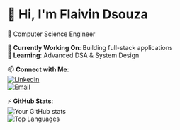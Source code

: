 # 👋 Hi, I'm Flaivin Dsouza  
🚀 Computer Science Engineer  

🔭 **Currently Working On**: Building full-stack applications  
🌱 **Learning**: Advanced DSA & System Design    


📫 **Connect with Me**:  
[![LinkedIn](https://img.shields.io/badge/LinkedIn-0077B5?style=flat&logo=linkedin&logoColor=white)](https://linkedin.com/in/flaivin-dsouza)    
[![Email](https://img.shields.io/badge/Email-D14836?style=flat&logo=gmail&logoColor=white)](mailto:flaivindsouza6@gmail.com)  

⚡ **GitHub Stats**:  
![Your GitHub stats](https://github-readme-stats.vercel.app/api?username=your-username&show_icons=true&theme=radical)  
![Top Languages](https://github-readme-stats.vercel.app/api/top-langs/?username=your-username&layout=compact&theme=radical)  

